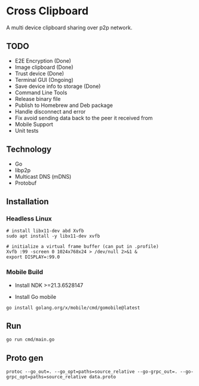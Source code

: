 # Cross Clipboard

A multi device clipboard sharing over p2p network.

## TODO

- E2E Encryption (Done)
- Image clipboard (Done)
- Trust device (Done)
- Terminal GUI (Ongoing)
- Save device info to storage (Done)
- Command Line Tools
- Release binary file
- Publish to Homebrew and Deb package
- Handle disconnect and error
- Fix avoid sending data back to the peer it received from
- Mobile Support
- Unit tests

## Technology

- Go
- libp2p
- Multicast DNS (mDNS)
- Protobuf

## Installation

### Headless Linux

```shell
# install libx11-dev abd Xvfb
sudo apt install -y libx11-dev xvfb

# initialize a virtual frame buffer (can put in .profile)
Xvfb :99 -screen 0 1024x768x24 > /dev/null 2>&1 &
export DISPLAY=:99.0
```

### Mobile Build

- Install NDK >=21.3.6528147

- Install Go mobile

```shell
go install golang.org/x/mobile/cmd/gomobile@latest
```

## Run

`go run cmd/main.go`

## Proto gen

`protoc --go_out=. --go_opt=paths=source_relative --go-grpc_out=. --go-grpc_opt=paths=source_relative data.proto`
